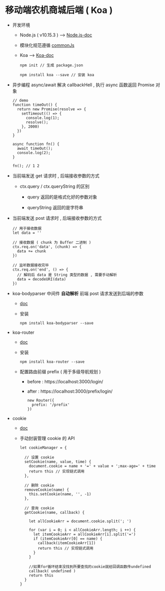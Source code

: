 # 移动端农机商城后端 ( Koa )

- 开发环境

  - Node.js ( v10.15.3 ) --> [Node.js-doc](https://nodejs.org/zh-cn/)

  - 模块化规范遵循 [commonJs](http://javascript.ruanyifeng.com/nodejs/module.html)

  - Koa --> [Koa-doc](https://koa.bootcss.com/)

    ```
    npm init // 生成 package.json

    npm install koa --save // 安装 koa
    ```

- 异步编程 async/await 解决 callbackHell , 执行 async 函数返回 Promise 对象

  ```
  // demo
  function timeOut() {
    return new Promise(resolve => {
      setTimeout(() => {
        console.log(1);
        resolve();
      }, 2000)
    })
  }

  async function fn() {
    await timeOut();
    console.log(2);
  }

  fn(); // 1 2
  ```

- 当前端发送 get 请求时 , 后端接收参数的方式

  - ctx.query / ctx.queryString 的区别

    - query 返回的是格式化好的参数对象

    - queryString 返回的是字符串

- 当前端发送 post 请求时 , 后端接收参数的方式

  ```
  // 用于接收数据
  let data = ''

  // 接收数据 ( chunk 为 Buffer 二进制 )
  ctx.req.on('data', (chunk) => {
    data += chunk
  })

  // 监听数据接收完毕
  ctx.req.on('end', () => {
    // 解码后 data 是 String 类型的数据 , 需要手动解析
    data = decodeURI(data)
  })
  ```

- koa-bodyparser 中间件 **自动解析** 前端 post 请求发送到后端的参数

  - [doc](https://www.npmjs.com/package/koa-bodyparser)

  - 安装

    ```
    npm install koa-bodyparser --save
    ```

- koa-router

  - [doc](https://github.com/ZijianHe/koa-router)

  - 安装

    ```
    npm install koa-router --save
    ```

  - 配置路由前缀 prefix ( 用于多级导航规划 )

    - before : https://localhost:3000/login/

    - after : https://localhost:3000/prefix/login/

      ```
      new Router({
        prefix: '/prefix'
      })
      ```

- cookie

  - [doc](http://javascript.ruanyifeng.com/bom/cookie.html)

  - 手动封装管理 cookie 的 API
  
    ```
    let cookieManager = {

      // 设置 cookie
      setCookie(name, value, time) {
        document.cookie = name + '=' + value + ';max-age=' + time
        return this // 实现链式调用
      },

      // 删除 cookie
      removeCookie(name) {
        this.setCookie(name, '', -1)
      },

      // 查询 cookie
      getCookie(name, callback) {

        let allCookieArr = document.cookie.split('; ')

        for (var i = 0; i < allCookieArr.length; i ++) {
          let itemCookieArr = allCookieArr[i].split('=')
          if (itemCookieArr[0] == name) {
            callback(itemCookieArr[1])
            return this // 实现链式调用
          }
        }

        //如果for循环结束没找到所要查找的cookie就给回调函数传undefined
        callback( undefined )
        return this
      }
    }
    ```